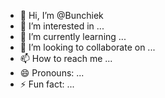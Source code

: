 - 👋 Hi, I’m @Bunchiek
- 👀 I’m interested in ...
- 🌱 I’m currently learning ...
- 💞️ I’m looking to collaborate on ...
- 📫 How to reach me ...
- 😄 Pronouns: ...
- ⚡ Fun fact: ...

<!---
Bunchiek/Bunchiek is a ✨ special ✨ repository because its `README.md` (this file) appears on your GitHub profile.
You can click the Preview link to take a look at your changes.
--->
